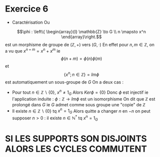 # Exercice 6
- Caractérisation
Ou

$$\phi : \left\{ \begin{array}{l}
\mathbb{Z} \to G \\
n \mapsto x^n
\end{array}\right.$$
est un morphisme de groupe
de $(\mathbb{Z}, +)$ vers $(G, \cdot)$
En effet pour $n, m \in \mathbb{Z}$, on a vu que $x^{n + m} = x^n+x^m$
ie 
$$\phi(n+m) = \phi(n)\phi(m)$$
et 
$$\{x^n; n \in \mathbb{Z}\} = Im \phi$$
est automatiquement un sous-groupe de $G$ 
On a deux cas : 
- Pour tout $n\in \mathbb{Z}\backslash\{0\}$, $x^n \neq 1_{G}$
    Alors $Ker \phi = \{0\}$
    Donc $\phi$ est injectif
    ie l'application induite : $\phi : \mathbb{Z} \to Im \phi$
    est un isomorphisme
    On dit que $\mathbb{Z}$ est prolongé dans $G$
    ie $G$ admet comme sous groupe une "copie" de $\mathbb{Z}$
- Il existe $n \in \mathbb{Z}\backslash\{0\}$ tq $x^n = 1_{G}$
    Alors quitte a changer $n$ en $-n$ on peut supposer $n > 0$ : il existe $n \in \mathbb{N}^*$ tq $x^n = 1_{G}$



# SI LES SUPPORTS SON DISJOINTS ALORS LES CYCLES COMMUTENT

